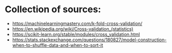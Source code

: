 # Collection of sources:
- https://machinelearningmastery.com/k-fold-cross-validation/
- https://en.wikipedia.org/wiki/Cross-validation_(statistics)
- https://scikit-learn.org/stable/modules/cross_validation.html
- https://stats.stackexchange.com/questions/180827/model-construction-when-to-shuffle-data-and-when-to-sort-it